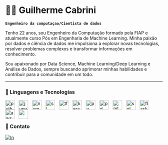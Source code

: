 # 🧛🏻 Guilherme Cabrini 

**`Engenheiro da computaçao/Cientista de dados`**


Tenho 22 anos, sou Engenheiro da Computação formado pela FIAP e atualmente curso Pós em Engenharia de Machine Learning. Minha paixão por dados e ciência de dados me impulsiona a explorar novas tecnologias, resolver problemas complexos e transformar informações em conhecimento.

 Sou apaixonado por Data Science, Machine Learning/Deep Learning e Análise de Dados, sempre buscando aprimorar minhas habilidades e contribuir para a comunidade em um todo.



---

### 🤖 Linguagens e Tecnologias

<img 
    align="left" 
    alt="python"
    title="python" 
    width="30px" 
    style="padding-right: 10px;" 
    src="https://cdn.jsdelivr.net/gh/devicons/devicon@latest/icons/python/python-original.svg" />
          

<img 
    align="left" 
    alt="jupyter" 
    title="jupyter"
    width="30px" 
    style="padding-right: 10px;" 
    src="https://cdn.jsdelivr.net/gh/devicons/devicon@latest/icons/jupyter/jupyter-original-wordmark.svg" />
           
<img 
    align="left" 
    alt="numpy" 
    title="numpy"
    width="30px" 
    style="padding-right: 10px;" 
    src="https://cdn.jsdelivr.net/gh/devicons/devicon@latest/icons/numpy/numpy-original.svg" />
          
<img 
    align="left" 
    alt="sl"
    title="sl" 
    width="30px" 
    style="padding-right: 10px;" 
    src="https://cdn.jsdelivr.net/gh/devicons/devicon@latest/icons/scikitlearn/scikitlearn-original.svg" />
          
<img 
    align="left" 
    alt="tf"
    title="tf" 
    width="30px" 
    style="padding-right: 10px;" 
    src="https://cdn.jsdelivr.net/gh/devicons/devicon@latest/icons/tensorflow/tensorflow-original.svg" />
          
<img 
    align="left" 
    alt="keras" 
    title="keras"
    width="30px" 
    style="padding-right: 10px;" 
    src="https://cdn.jsdelivr.net/gh/devicons/devicon@latest/icons/keras/keras-original.svg" />
          
<img 
    align="left" 
    alt="py"
    title="py" 
    width="30px" 
    style="padding-right: 10px;" 
    src="https://cdn.jsdelivr.net/gh/devicons/devicon@latest/icons/pytorch/pytorch-plain-wordmark.svg" />
          
<img 
    align="left" 
    alt="pd" 
    title="pd"
    width="30px" 
    style="padding-right: 10px;" 
    src="https://cdn.jsdelivr.net/gh/devicons/devicon@latest/icons/pandas/pandas-original.svg" />
          
<img 
    align="left" 
    alt="mt" 
    title="mt"
    width="30px" 
    style="padding-right: 10px;" 
    src="https://cdn.jsdelivr.net/gh/devicons/devicon@latest/icons/matplotlib/matplotlib-original.svg" />
          
<img 
    align="left" 
    alt="sql"
    title="sql"
    width="30px" 
    style="padding-right: 10px;" 
    src="https://cdn.jsdelivr.net/gh/devicons/devicon@latest/icons/azuresqldatabase/azuresqldatabase-original.svg" />
          
<img 
    align="left" 
    alt="flask" 
    title="flask"
    width="30px" 
    style="padding-right: 10px;" 
    src="https://cdn.jsdelivr.net/gh/devicons/devicon@latest/icons/flask/flask-original-wordmark.svg" />
          
<img 
    align="left" 
    alt="aws" 
    title="JQuery"
    width="30px" 
    style="padding-right: 10px;" 
    src="https://cdn.jsdelivr.net/gh/devicons/devicon@latest/icons/amazonwebservices/amazonwebservices-plain-wordmark.svg" />
          
<img 
    align="left" 
    alt="" 
    title=""
    width="30px" 
    style="padding-right: 10px;" 
    src="https://cdn.jsdelivr.net/gh/devicons/devicon@latest/icons/streamlit/streamlit-plain-wordmark.svg" />
          
<br/>
<br/>
<br/>

### 📲 Contato

<p>
<p align="left">
    <a href="https://www.linkedin.com/in/guilherme-cabrini-3a3561266?utm_source=share&utm_campaign=share_via&utm_content=profile&utm_medium=android_app
https://www.linkedin.com/in/guilherme-cabrini-3a3561266?utm_source=share&utm_campaign=share_via&utm_content=profile&utm_medium=android_app">
        <img 
            alt="ln" 
            title="ln"
            src="https://custom-icon-badges.demolab.com/badge/-Use%20GitHub%20Action-blue?style=for-the-badge&logo=workflow&logoColor=white"
        />
    </a>





</p>
